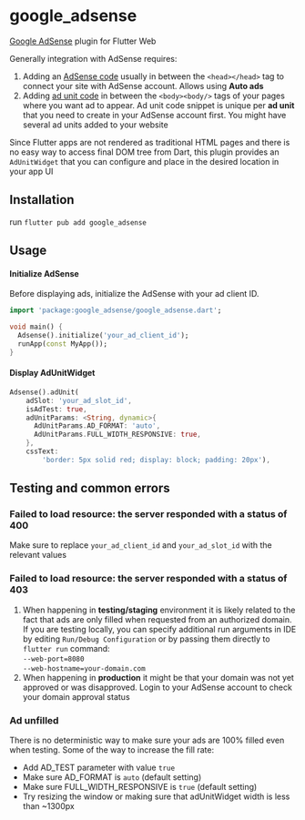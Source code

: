 # google_adsense
[Google AdSense](https://adsense.google.com/intl/en_us/start/) plugin for Flutter Web

Generally integration with AdSense requires:

1. Adding an [AdSense code](https://support.google.com/adsense/answer/9274634?hl=en&ref_topic=28893&sjid=9002959242386336076-EU) usually in between the `<head></head>` tag to connect your site with AdSense account. Allows using **Auto ads**
2.  Adding [ad unit code](https://support.google.com/adsense/answer/9274025?sjid=9002959242386336076-EU) in between the `<body><body/>` tags of your pages where you want ad to appear. Ad unit code snippet is unique per **ad unit** that you need to create in your AdSense account first. You might have several ad units added to your website

Since Flutter apps are not rendered as traditional HTML pages and there is no easy way to access final DOM tree from Dart, this plugin provides an `AdUnitWidget` that you can configure and place in the desired location in your app UI


## Installation
run `flutter pub add google_adsense`

## Usage
#### Initialize AdSense
Before displaying ads, initialize the AdSense with your ad client ID.
<?code-excerpt "example/lib/main.dart (init)"?>
```dart
import 'package:google_adsense/google_adsense.dart';

void main() {
  Adsense().initialize('your_ad_client_id');
  runApp(const MyApp());
}

```
#### Display AdUnitWidget
<?code-excerpt "example/lib/main.dart (adUnit)"?>
```dart
Adsense().adUnit(
    adSlot: 'your_ad_slot_id',
    isAdTest: true,
    adUnitParams: <String, dynamic>{
      AdUnitParams.AD_FORMAT: 'auto',
      AdUnitParams.FULL_WIDTH_RESPONSIVE: true,
    },
    cssText:
        'border: 5px solid red; display: block; padding: 20px'),
```
## Testing and common errors

### Failed to load resource: the server responded with a status of 400
Make sure to replace `your_ad_client_id` and `your_ad_slot_id` with the relevant values

### Failed to load resource: the server responded with a status of 403
1. When happening in **testing/staging** environment it is likely related to the fact that ads are only filled when requested from an authorized domain. If you are testing locally, you can specify additional run arguments in IDE by editing `Run/Debug Configuration` or by passing them directly to `flutter run` command:  
    `--web-port=8080`  
    `--web-hostname=your-domain.com`
2. When happening in **production** it might be that your domain was not yet approved or was disapproved. Login to your AdSense account to check your domain approval status

### Ad unfilled  

There is no deterministic way to make sure your ads are 100% filled even when testing. Some of the way to increase the fill rate:


- Add AD_TEST parameter with value `true`  
- Make sure AD_FORMAT is `auto` (default setting)
- Make sure FULL_WIDTH_RESPONSIVE is `true` (default setting)
- Try resizing the window or making sure that adUnitWidget width is less than ~1300px 

